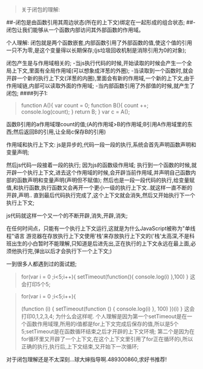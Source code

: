 >关于闭包的理解:

##-闭包是由函数引用其周边状态(所在的上下文)绑定在一起形成的组合状态;
##-闭包让我们能够从一个函数内部访问其外部函数的作用域。

个人理解:
闭包就是两个函数嵌套,内部函数引用了外部函数的值,使这个值的引用一只不为零,是这个变量得以长期保存;(js垃圾回收机制是消除引用为0的对象);

闭包产生是与作用域相关的;
-当js执行代码的时候,开始读取的时候会产生一个全局上下文,里面有全局作用域(可以想象成洋葱的外圈);
-当读取到一个函数时,就会开辟一个新的执行上下文(洋葱的内圈),里面会有新的作用域,一个新的上下文,由于作用域链,内部可以读取外面的作用域;
-当内部函数引用了外部值的时候,就产生了闭包;
####列子1:
> function A(){
    var count = 0;
    function B(){
       count ++;
       console.log(count);
    }
    return B;
}
var c = A();

函数B引用的a作用域理count的值;(A的作用域>B的作用域;B引用A作用域里的东西;然后返回B的引用,让全局c保存B的引用)

作用域和执行上下文:
js是异步的,代码一段一段的执行,系统会首先声明函数声明和变量声明;

然后js代码一段接着一段的执行;
因为js的函数级作用域;
执行到一个函数的时候,就开辟一个执行上下文,进去这个作用域的时候,会开辟当前作用域,并声明自己函数内部的函数声明和变量声明(声明但不赋值);
然后也是一段一段代码的执行,给变量赋值,和执行函数,执行函数又会再开一个更小一级的执行上下文..就这样一直不断的开辟,声明..
直到最后代码执行完成了,这个上下文就会消失,然后又开始执行下一个执行上下文;

js代码就这样一个又一个的不断开辟,消失,开辟,消失;


在任何时间点，只能有一个执行上下文运行,这就是为什么JavaScript被称为"单线程"语言
游览器在存放执行上下文使用'栈'来存放执行上下文的('栈'太高深,不是科班出生的小白暂时不能理解,只知道是后进先出,正在执行的上下文永远在最上面,必须他执行完,弹出以后才会执行下一个上下文;)


一到很多人都遇到过的面试题;
>for(var i = 0 ;i<5;i++){
>  setTimeout(function(){
>    console.log(i)
>  },100)
>}
这会打印5个5;

>for(var i = 0 ;i<5;i++){
>
>  (function (i) {
>    setTimeout(function () {
>      console.log(i)
>    }, 100)
>  })(i)
>}
这会打印0,1,2,3,4;
为什么会这样呢.
个人理解是因为第一个setTimeout是在一个函数作用域理,所用的i值都是for上下文完成后保存的值,所以是5个5;setTimeout是在函数循环结束之后才开辟的上下文环境;
第二个是因为在for循环里又开辟了一个上下文,在这个上下文里引用了for正在循环的i,所以正确的执行,执行后,上下文结束,又开始下一次循环;


[](http://www.zcfy.cc/article/master-the-javascript-interview-what-is-a-closure-2127.html)
对于闭包理解还是不太深刻...球大婶指导啊.489300860,求好书推荐!

